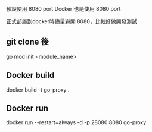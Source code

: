 預設使用 8080 port 
Docker 也是使用 8080 port

正式部屬到docker時儘量避開 8080，比較好做開發測試

## git clone 後
go mod init <module_name>

## Docker build
docker build -t go-proxy .

## Docker run
docker run --restart=always -d -p 28080:8080 go-proxy

